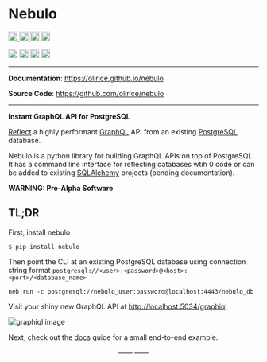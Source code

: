 # Nebulo

<p>
    <a href="https://github.com/olirice/nebulo/actions">
        <img src="https://github.com/olirice/nebulo/workflows/Tests/badge.svg" alt="Test Status" height="18">
    </a>
    <a href="https://github.com/olirice/nebulo/actions">
        <img src="https://github.com/olirice/nebulo/workflows/pre-commit%20hooks/badge.svg" alt="Pre-commit Status" height="18">
    </a>
    <a href="https://codecov.io/gh/olirice/nebulo"><img src="https://codecov.io/gh/olirice/nebulo/branch/master/graph/badge.svg" height="18"></a>
    <a href="https://github.com/psf/black">
        <img src="https://img.shields.io/badge/code%20style-black-000000.svg" alt="Codestyle Black" height="18">
    </a>

</p>
<p>
    <a href="https://www.python.org/downloads/"><img src="https://img.shields.io/badge/python-3.7+-blue.svg" alt="Python version" height="18"></a>
    <a href="https://github.com/olirice/nebulo/blob/master/LICENSE"><img src="https://img.shields.io/pypi/l/markdown-subtemplate.svg" alt="License" height="18"></a>
    <a href="https://badge.fury.io/py/nebulo"><img src="https://badge.fury.io/py/nebulo.svg" alt="PyPI version" height="18"></a>
    <a href="https://pypi.org/project/nebulo/"><img src="https://img.shields.io/pypi/dm/nebulo.svg" alt="Download count" height="18"></a>
</p>

---

**Documentation**: <a href="https://olirice.github.io/nebulo" target="_blank">https://olirice.github.io/nebulo</a>

**Source Code**: <a href="https://github.com/olirice/nebulo" target="_blank">https://github.com/olirice/nebulo</a>

---

**Instant GraphQL API for PostgreSQL**

[Reflect](https://en.wikipedia.org/wiki/Reflection_(computer_programming)) a highly performant [GraphQL](https://graphql.org/learn/) API from an existing [PostgreSQL](https://www.postgresql.org/) database.

Nebulo is a python library for building GraphQL APIs on top of PostgreSQL. It has a command line interface for reflecting databases wtih 0 code or can be added to existing [SQLAlchemy](https://www.sqlalchemy.org/) projects (pending documentation).


**WARNING: Pre-Alpha Software**

## TL;DR

First, install nebulo
```shell
$ pip install nebulo
```

Then point the CLI at an existing  PostgreSQL database using connection string format `postgresql://<user>:<password>@<host>:<port>/<database_name>`
```shell
neb run -c postgresql://nebulo_user:password@localhost:4443/nebulo_db
```

Visit your shiny new GraphQL API at [http://localhost:5034/graphiql](http://localhost:5034/graphiql)

![graphiql image](images/graphiql.png)

Next, check out the [docs](https://olirice.github.io/nebulo/introduction/) guide for a small end-to-end example.

<p align="center">&mdash;&mdash;  &mdash;&mdash;</p>
